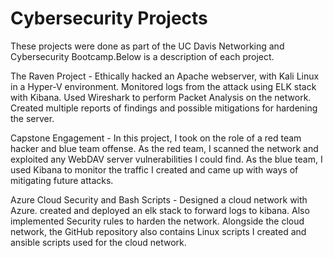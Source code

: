 # Cybersecurity Projects
These projects were done as part of the UC Davis Networking and Cybersecurity Bootcamp.Below is a description of each project.

The Raven Project -  Ethically hacked an Apache webserver, with Kali Linux in a Hyper-V environment.
Monitored logs from the attack using ELK stack with Kibana.
Used Wireshark to perform Packet Analysis on the network.
Created multiple reports of findings and possible mitigations for hardening the server.

Capstone Engagement - In this project, I took on the role of a red team hacker and blue team offense. 
As the red team, I scanned the network and exploited any WebDAV server vulnerabilities I could find. 
As the blue team, I used Kibana to monitor the traffic I created and came up with ways of mitigating future attacks.

Azure Cloud Security and Bash Scripts - Designed a cloud network with Azure. created and deployed an elk stack to forward logs to kibana. 
Also implemented Security rules to harden the network.
Alongside the cloud network, the GitHub repository also contains Linux scripts I created and ansible scripts used for the cloud network.
